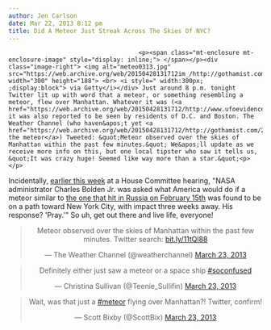 ```yaml
---
author: Jen Carlson
date: Mar 22, 2013 8:12 pm
title: Did A Meteor Just Streak Across The Skies Of NYC?
---
```


	
										<p><span class="mt-enclosure mt-enclosure-image" style="display: inline;"> </span></p><div class="image-right"> <img alt="meteo0313.jpg" src="https://web.archive.org/web/20150428131712im_/http://gothamist.com/attachments/arts_jen/meteo0313.jpg" width="300" height="188"> <br> <i style=" width:300px; ;display:block"> via Getty</i></div> Just around 8 p.m. tonight Twitter lit up with word that a meteor, or something resembling a meteor, flew over Manhattan. Whatever it was (<a href="https://web.archive.org/web/20150428131712/http://www.ufoevidence.org/">ahem</a>), it was also reported to be seen by residents of D.C. and Boston. The Weather Channel (who haven&apos;t yet <a href="https://web.archive.org/web/20150428131712/http://gothamist.com/2013/02/08/mayor_bloombergs_office_speaks_out.php">named the meteor</a>) Tweeted: &quot;Meteor observed over the skies of Manhattan within the past few minutes.&quot; We&apos;ll update as we receive more info on this, but one local tipster who saw it tells us, &quot;It was crazy huge! Seemed like way more than a star.&quot;<p></p>

<p>Incidentally, <a href="https://web.archive.org/web/20150428131712/http://www.cbsnews.com/8301-205_162-57575194/nasas-advice-for-near-term-meteor-strike-pray/">earlier this week</a> at a House Committee hearing, &quot;NASA administrator Charles Bolden Jr. was asked what America would do if a meteor similar to <a href="https://web.archive.org/web/20150428131712/http://gothamist.com/2013/02/15/video_meteor_hits_earth_hundreds_in.php">the one that hit in Russia on February 15th</a> was found to be on a path toward New York City, with impact three weeks away. His response? &apos;Pray.&apos;&quot; So uh, get out there and live life, everyone!</p>

<center><blockquote class="twitter-tweet"><p>Meteor observed over the skies of Manhattan within the past few minutes. Twitter search: <a href="https://web.archive.org/web/20150428131712/http://t.co/rIzeih3WOt" title="http://bit.ly/11tQl88">bit.ly/11tQl88</a></p>&#x2014; The Weather Channel (@weatherchannel) <a href="https://web.archive.org/web/20150428131712/https://twitter.com/weatherchannel/status/315252302678216705">March 23, 2013</a></blockquote>
<script async src="//web.archive.org/web/20150428131712js_/http://platform.twitter.com/widgets.js" charset="utf-8"></script>

<blockquote class="twitter-tweet"><p>Definitely either just saw a meteor or a space ship <a href="https://web.archive.org/web/20150428131712/https://twitter.com/search/%23soconfused">#soconfused</a></p>&#x2014; Christina Sullivan (@Teenie_Sullifin) <a href="https://web.archive.org/web/20150428131712/https://twitter.com/Teenie_Sullifin/status/315253054960201729">March 23, 2013</a></blockquote>
<script async src="//web.archive.org/web/20150428131712js_/http://platform.twitter.com/widgets.js" charset="utf-8"></script>

<blockquote class="twitter-tweet"><p>Wait, was that just a <a href="https://web.archive.org/web/20150428131712/https://twitter.com/search/%23meteor">#meteor</a> flying over Manhattan?! Twitter, confirm!</p>&#x2014; Scott Bixby (@ScottBix) <a href="https://web.archive.org/web/20150428131712/https://twitter.com/ScottBix/status/315252941147738114">March 23, 2013</a></blockquote>
<script async src="//web.archive.org/web/20150428131712js_/http://platform.twitter.com/widgets.js" charset="utf-8"></script></center>					
										
									
				
